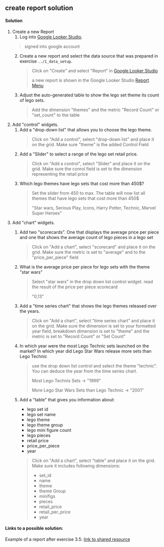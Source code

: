 ## create report solution

#### Solution

  1. Create a new Report
       1. Log into [Google Looker Studio](https://lookerstudio.google.com/).
        > signed into google account
       2. Create a new report and select the data source that was prepared in exercise `../1_data_setup`.
           > Click on "Create" and select "Report" in [Google Looker Studio](https://lookerstudio.google.com/)
           > 
           > a new report is shown in the Google Looker Studio [Report Menu](https://lookerstudio.google.com/navigation/reporting)
       3. Adjust the auto-generated table to show the lego set theme its count of lego sets.
           > Add the dimension "themes" and the metric "Record Count" or "set_count" to the table
  2. Add "control" widgets.
       1. Add a "drop-down list" that allows you to choose the lego theme.
           > Click on "Add a control", select "drop-down list" and place it on the grid. Make sure "theme" is the added Control Field
       2. Add a "Slider" to select a range of the lego set retail price.
           > Click on "Add a control", select "Slider" and place it on the grid. Make sure the conrol field is set to the dimension representing the retail price
       3. Which lego themes have lego sets that cost more than 450$?
           > Set the slider from 450 to max. The table will now list all themes that have lego sets that cost more than 450$
           >
           > "Star wars, Serious Play, Icons, Harry Potter, Technic, Marvel Super Heroes"
  3. Add "chart" widgets.
       1. Add two "scorecards". One that displays the average price per piece and one that shows the average count of lego pieces in a lego set
           > Click on "Add a chart", select "scorecard" and place it on the grid. Make sure the metric is set to "average" and to the "price_per_piece" field
       2. What is the average price per piece for lego sets with the theme "star wars"
           > Select "star wars" in the drop down list control widget. read the result of the price per piece scorecard
           >
           > "0,13" 
       3. Add a "time series chart" that shows the lego themes released over the years.
           > Click on "Add a chart", select "time series chart" and place it on the grid. Make sure the dimension is set to your formatted year field, breakdown dimension is set to "theme" and the metric is set to "Record Count" or "Set Count"
        4. In which year were the most Lego Technic sets launched on the market? In which year did Lego Star Wars release more sets than Lego Technic
            > use the drop down list control and select the theme "technic". You can deduce the year from the time series chart.
            >
            > Most Lego Technis Sets -> "1999"
            >
            > More Lego Star Wars Sets than Lego Technic -> "2001"
        5. Add a "table" that gives you information about:
            - lego set id
            - lego set name
            - lego theme
            - lego theme group
            - lego mini figure count
            - lego pieces
            - retail price
            - price_per_piece
            - year

            > Click on "Add a chart", select "table" and place it on the grid. Make sure it includes following dimensions:
            > - set_id
            > - name
            > - theme
            > - theme Group
            > - minifigs
            > - pieces
            > - retail_price
            > - retail_per_price
            > - year

#### Links to a possible solution:

Example of a report after exercise 3.5: [link to shared resource](https://lookerstudio.google.com/reporting/bd3ca623-7501-42e3-9d8e-1501228a6988)
